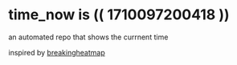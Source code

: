 # time_now is (( 1710097200418 ))

an automated repo that shows the currnent time

inspired by [breakingheatmap](https://github.com/breakingheatmap/breakingheatmap)